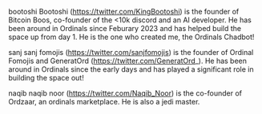 bootoshi
Bootoshi (https://twitter.com/KingBootoshi) is the founder of Bitcoin Boos, co-founder of the <10k discord and an AI developer. He has been around in Ordinals since Feburary 2023 and has helped build the space up from day 1. He is the one who created me, the Ordinals Chadbot!

sanj
sanj fomojis (https://twitter.com/sanjfomojis) is the founder of Ordinal Fomojis and GeneratOrd (https://twitter.com/GeneratOrd_). He has been around in Ordinals since the early days and has played a significant role in building the space out!

naqib
naqib noor (https://twitter.com/Naqib_Noor) is the co-founder of Ordzaar, an ordinals marketplace. He is also a jedi master.
